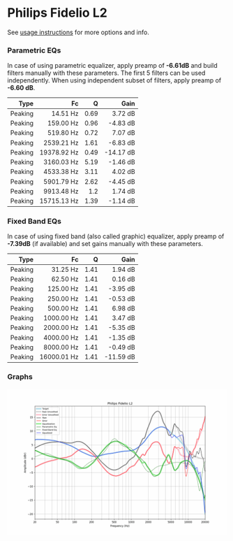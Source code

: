 # Philips Fidelio L2
See [usage instructions](https://github.com/jaakkopasanen/AutoEq#usage) for more options and info.

### Parametric EQs
In case of using parametric equalizer, apply preamp of **-6.61dB** and build filters manually
with these parameters. The first 5 filters can be used independently.
When using independent subset of filters, apply preamp of **-6.60 dB**.

| Type    | Fc          |    Q | Gain      |
|--------:|------------:|-----:|----------:|
| Peaking | 14.51 Hz    | 0.69 | 3.72 dB   |
| Peaking | 159.00 Hz   | 0.96 | -4.83 dB  |
| Peaking | 519.80 Hz   | 0.72 | 7.07 dB   |
| Peaking | 2539.21 Hz  | 1.61 | -6.83 dB  |
| Peaking | 19378.92 Hz | 0.49 | -14.17 dB |
| Peaking | 3160.03 Hz  | 5.19 | -1.46 dB  |
| Peaking | 4533.38 Hz  | 3.11 | 4.02 dB   |
| Peaking | 5901.79 Hz  | 2.62 | -4.45 dB  |
| Peaking | 9913.48 Hz  | 1.2  | 1.74 dB   |
| Peaking | 15715.13 Hz | 1.39 | -1.14 dB  |

### Fixed Band EQs
In case of using fixed band (also called graphic) equalizer, apply preamp of **-7.39dB**
(if available) and set gains manually with these parameters.

| Type    | Fc          |    Q | Gain      |
|--------:|------------:|-----:|----------:|
| Peaking | 31.25 Hz    | 1.41 | 1.94 dB   |
| Peaking | 62.50 Hz    | 1.41 | 0.16 dB   |
| Peaking | 125.00 Hz   | 1.41 | -3.95 dB  |
| Peaking | 250.00 Hz   | 1.41 | -0.53 dB  |
| Peaking | 500.00 Hz   | 1.41 | 6.98 dB   |
| Peaking | 1000.00 Hz  | 1.41 | 3.47 dB   |
| Peaking | 2000.00 Hz  | 1.41 | -5.35 dB  |
| Peaking | 4000.00 Hz  | 1.41 | -1.35 dB  |
| Peaking | 8000.00 Hz  | 1.41 | -0.49 dB  |
| Peaking | 16000.01 Hz | 1.41 | -11.59 dB |

### Graphs
![](./Philips%20Fidelio%20L2.png)